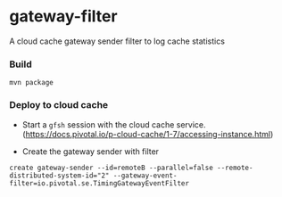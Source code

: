 # gateway-filter
A cloud cache gateway sender filter to log cache statistics


### Build

```
mvn package
```


### Deploy to cloud cache

- Start a `gfsh` session with the cloud cache service. (https://docs.pivotal.io/p-cloud-cache/1-7/accessing-instance.html)

- Create the gateway sender with filter

```
create gateway-sender --id=remoteB --parallel=false --remote-distributed-system-id="2" --gateway-event-filter=io.pivotal.se.TimingGatewayEventFilter 
```


